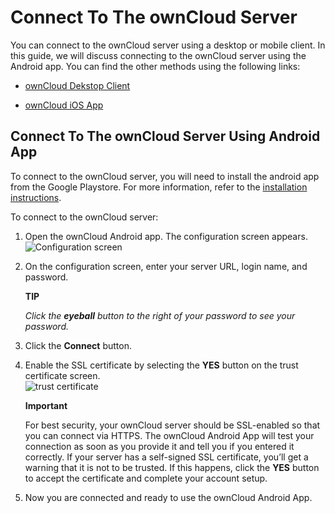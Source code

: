 # Connect To The ownCloud Server  

You can connect to the ownCloud server using a desktop or mobile client. In this guide, we will discuss connecting to the ownCloud server using the Android app. You can find the other methods using the following links:  

* [ownCloud Dekstop Client](https://doc.owncloud.com/desktop/latest/ "ownCloud Dekstop Client")  

* [ownCloud iOS App](https://doc.owncloud.com/ios/ "ownCloud iOS App")  

## Connect To The ownCloud Server Using Android App  

To connect to the ownCloud server, you will need to install the android app from the Google Playstore. For more information, refer to the [installation instructions](https://doc.owncloud.com/android/#installing "installation instruction").  

To connect to the ownCloud server:  

1. Open the ownCloud Android app. The configuration screen appears.     
  ![Configuration screen](https://doc.owncloud.com/android/_images/android-2.png "Configuration screen")  

2. On the configuration screen, enter your server URL, login name, and password.  

    **TIP**  

    *Click the **eyeball** button to the right of your password to see your password.*  

3. Click the **Connect** button.  

4. Enable the SSL certificate by selecting the **YES** button on the trust certificate screen.   
   ![trust certificate](https://doc.owncloud.com/android/_images/android-3.png "trust certificate")  

    **Important**  

    For best security, your ownCloud server should be SSL-enabled so that you can connect via HTTPS. The 
    ownCloud Android App will test your connection as soon as you provide it and tell you if you entered it 
    correctly. If your server has a self-signed SSL certificate, you’ll get a warning that it is not to be 
    trusted. If this happens, click the **YES** button to accept the certificate and complete your account 
    setup.  

5. Now you are connected and ready to use the ownCloud Android App. 
